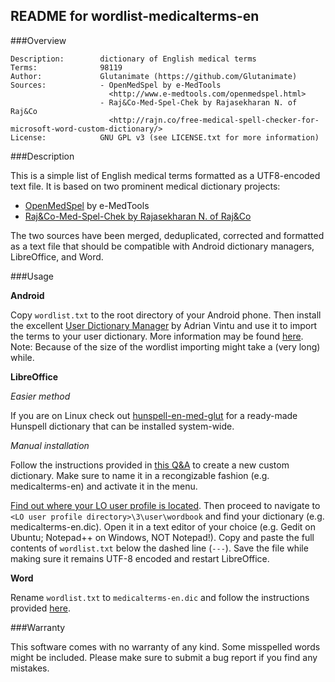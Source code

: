 ## README for wordlist-medicalterms-en


###Overview

    Description:        dictionary of English medical terms
    Terms:              98119
    Author:             Glutanimate (https://github.com/Glutanimate)
    Sources:            - OpenMedSpel by e-MedTools 
                          <http://www.e-medtools.com/openmedspel.html>
                        - Raj&Co-Med-Spel-Chek by Rajasekharan N. of Raj&Co
                          <http://rajn.co/free-medical-spell-checker-for-microsoft-word-custom-dictionary/>
    License:            GNU GPL v3 (see LICENSE.txt for more information)


###Description

This is a simple list of English medical terms formatted as a UTF8-encoded text file. It is based on two prominent medical dictionary projects:

 - [OpenMedSpel](http://www.e-medtools.com/openmedspel.html) by e-MedTools
 - [Raj&Co-Med-Spel-Chek by Rajasekharan N. of Raj&Co](http://rajn.co/free-medical-spell-checker-for-microsoft-word-custom-dictionary/)
 
The two sources have been merged, deduplicated, corrected and formatted as a text file that should be compatible with Android dictionary managers, LibreOffice, and Word.


###Usage

**Android**

Copy `wordlist.txt` to the root directory of your Android phone. Then install the excellent [User Dictionary Manager](https://play.google.com/store/apps/details?id=com.usr.dict.mgr) by Adrian Vintu and use it to import the terms to your user dictionary. More information may be found [here](http://udm.adrianvintu.com/). Note: Because of the size of the wordlist importing might take a (very long) while.

**LibreOffice**

*Easier method*

If you are on Linux check out [hunspell-en-med-glut](https://github.com/Glutanimate/hunspell-en-med-glut) for a ready-made Hunspell dictionary that can be installed system-wide.

*Manual installation*

Follow the instructions provided in [this Q&A](http://ask.libreoffice.org/en/question/11170/create-basic-english-dictionary/?answer=11187#post-id-11187) to create a new custom dictionary. Make sure to name it in a recongizable fashion (e.g. medicalterms-en) and activate it in the menu. 

[Find out where your LO user profile is located](https://wiki.documentfoundation.org/UserProfile#User_profile_location). Then proceed to navigate to `<LO user profile directory>\3\user\wordbook` and find your dictionary (e.g. medicalterms-en.dic). Open it in a text editor of your choice (e.g. Gedit on Ubuntu; Notepad++ on Windows, NOT Notepad!). Copy and paste the full contents of `wordlist.txt` below the dashed line (`---`). Save the file while making sure it remains UTF-8 encoded and restart LibreOffice.

**Word**

Rename `wordlist.txt` to `medicalterms-en.dic` and follow the instructions provided [here](http://support.microsoft.com/kb/322198).


###Warranty

This software comes with no warranty of any kind. Some misspelled words might be included. Please make sure to submit a bug report if you find any mistakes.
